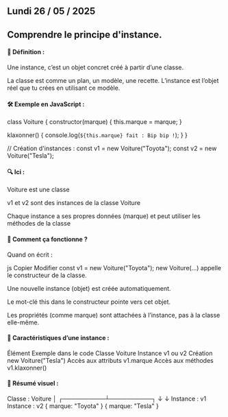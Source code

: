 ## Lundi 26 / 05 / 2025

##  Comprendre le principe d'instance.

#### 📘 Définition :
Une instance, c’est un objet concret créé à partir d’une classe.

La classe est comme un plan, un modèle, une recette.
L’instance est l’objet réel que tu crées en utilisant ce modèle.

#### 🛠️ Exemple en JavaScript :

class Voiture {
  constructor(marque) {
    this.marque = marque;
  }

  klaxonner() {
    console.log(`${this.marque} fait : Bip bip !`);
  }
}

// Création d'instances :
const v1 = new Voiture("Toyota");
const v2 = new Voiture("Tesla");

#### 🔍 Ici :

Voiture est une classe

v1 et v2 sont des instances de la classe Voiture

Chaque instance a ses propres données (marque) et peut utiliser les méthodes de la classe

#### 🧠 Comment ça fonctionne ?
Quand on écrit :

js
Copier
Modifier
const v1 = new Voiture("Toyota");
new Voiture(...) appelle le constructeur de la classe.

Une nouvelle instance (objet) est créée automatiquement.

Le mot-clé this dans le constructeur pointe vers cet objet.

Les propriétés (comme marque) sont attachées à l’instance, pas à la classe elle-même.

#### 📌 Caractéristiques d’une instance :
Élément	Exemple dans le code
Classe	Voiture
Instance	v1 ou v2
Création	new Voiture("Tesla")
Accès aux attributs	v1.marque
Accès aux méthodes	v1.klaxonner()

#### 🧩 Résumé visuel :

Classe :         Voiture
                  │
       ┌──────────┴──────────┐
       ↓                     ↓
  Instance : v1         Instance : v2
  { marque: "Toyota" }  { marque: "Tesla" }

